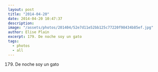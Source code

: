 ```yaml
---
layout: post
title: "2014-04-20"
date: 2014-04-20 10:47:37
description: 
image: "/assets/photos/201404/52e7d11e52bb125c77220f98434b85ef.jpg"
author: Elise Plain
excerpt: 179. De noche soy un gato
tags: 
  - photos
  - all
---
```


179. De noche soy un gato
<p></p>
